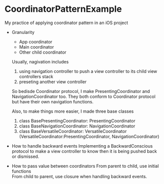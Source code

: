 # CoordinatorPatternExample
My practice of applying coordinator pattern in an iOS project

- Granularity
  - App coordinator
  - Main coordinator
  - Other child coordinator
  
  Usually, nagivation includes 
  1. using navigation controller to push a view controller to its child view controllers stack
  2. preseting another view controller
  
  So bedisde Coordinator protocol, I make PresentingCoordinator and NavigationCoordinator too. They both conform to Coordinator protocol but have their own navigation functions.
  
  Also, to make things more easier, I made three base classes
  1. class BasePresentingCoordinator: PresentingCoordinator
  2. class BaseNavigationCoordinator: NavigationCoordinator
  3. class BaseVersatileCoordinator: VersatileCoordinator (VersatileCoordinator:PresentingCoordinator,  NavigationCoordinator)
  

- How to handle backward events
Implementing a BackwardConscious protocol to make a view controller to know then it is being pushed back or dismissed.

- How to pass value between coordinators
From parent to child, use initial functions<br/>
From child to parent, use closure when handling backward events.
